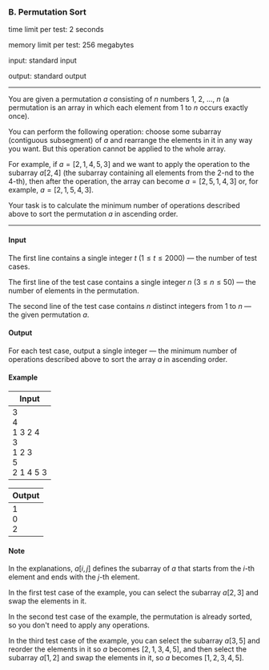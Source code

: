 


### B. Permutation Sort


time limit per test: 2 seconds

memory limit per test: 256 megabytes

input: standard input

output: standard output

------



You are given a permutation $a$ consisting of $n$ numbers $1$, $2$, ..., $n$ (a permutation is an array in which each element from $1$ to $n$ occurs exactly once).

You can perform the following operation: choose some subarray (contiguous subsegment) of $a$ and rearrange the elements in it in any way you want. But this operation cannot be applied to the whole array.

For example, if $a = [2, 1, 4, 5, 3]$ and we want to apply the operation to the subarray $a[2, 4]$ (the subarray containing all elements from the $2$-nd to the $4$-th), then after the operation, the array can become $a = [2, 5, 1, 4, 3]$ or, for example, $a = [2, 1, 5, 4, 3]$.

Your task is to calculate the minimum number of operations described above to sort the permutation $a$ in ascending order.

------


#### Input

The first line contains a single integer $t$ ($1 \le t \le 2000$) — the number of test cases.

The first line of the test case contains a single integer $n$ ($3 \le n \le 50$) — the number of elements in the permutation.

The second line of the test case contains $n$ distinct integers from $1$ to $n$ — the given permutation $a$.


#### Output

For each test case, output a single integer — the minimum number of operations described above to sort the array $a$ in ascending order.


#### Example


| Input |
| ---- |
| 3<br />4<br />1 3 2 4<br />3<br />1 2 3<br />5<br />2 1 4 5 3 |

| Output |
| ---- |
| 1<br />0<br />2 |


#### Note

In the explanations, $a[i, j]$ defines the subarray of $a$ that starts from the $i$-th element and ends with the $j$-th element.

In the first test case of the example, you can select the subarray $a[2, 3]$ and swap the elements in it.

In the second test case of the example, the permutation is already sorted, so you don't need to apply any operations.

In the third test case of the example, you can select the subarray $a[3, 5]$ and reorder the elements in it so $a$ becomes $[2, 1, 3, 4, 5]$, and then select the subarray $a[1, 2]$ and swap the elements in it, so $a$ becomes $[1, 2, 3, 4, 5]$.